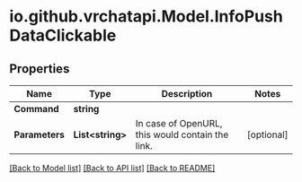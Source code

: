 
# io.github.vrchatapi.Model.InfoPushDataClickable

## Properties

Name | Type | Description | Notes
------------ | ------------- | ------------- | -------------
**Command** | **string** |  | 
**Parameters** | **List&lt;string&gt;** | In case of OpenURL, this would contain the link. | [optional] 

[[Back to Model list]](../README.md#documentation-for-models)
[[Back to API list]](../README.md#documentation-for-api-endpoints)
[[Back to README]](../README.md)

